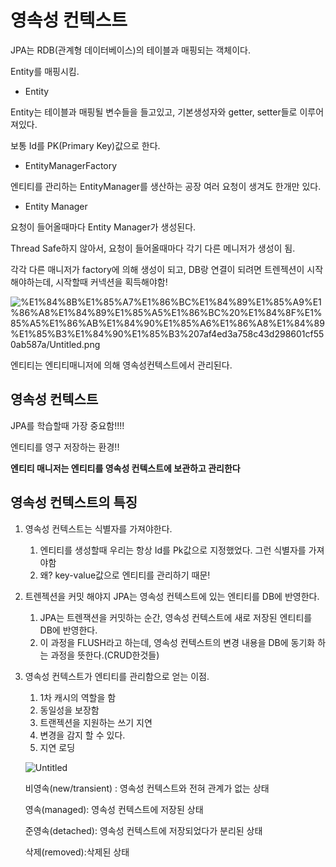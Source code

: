 # 영속성 컨텍스트

JPA는 RDB(관계형 데이터베이스)의 테이블과 매핑되는 객체이다.

Entity를 매핑시킴.

- Entity

Entity는 테이블과 매핑될 변수들을 들고있고, 기본생성자와 getter, setter들로 이루어져있다.

보통 Id를 PK(Primary Key)값으로 한다.

- EntityManagerFactory

엔티티를 관리하는 EntityManager를 생산하는 공장 
여러 요청이 생겨도 한개만 있다.

- Entity Manager

요청이 들어올때마다 Entity Manager가 생성된다.

Thread Safe하지 않아서, 요청이 들어올때마다 각기 다른 메니저가 생성이 됨.

각각 다른 매니저가 factory에 의해 생성이 되고, DB랑 연결이 되려면 트렌젝션이 시작해야하는데, 시작할때 커넥션을 획득해야함!

![%E1%84%8B%E1%85%A7%E1%86%BC%E1%84%89%E1%85%A9%E1%86%A8%E1%84%89%E1%85%A5%E1%86%BC%20%E1%84%8F%E1%85%A5%E1%86%AB%E1%84%90%E1%85%A6%E1%86%A8%E1%84%89%E1%85%B3%E1%84%90%E1%85%B3%207af4ed3a758c43d298601cf550ab587a/Untitled.png](%E1%84%8B%E1%85%A7%E1%86%BC%E1%84%89%E1%85%A9%E1%86%A8%E1%84%89%E1%85%A5%E1%86%BC%20%E1%84%8F%E1%85%A5%E1%86%AB%E1%84%90%E1%85%A6%E1%86%A8%E1%84%89%E1%85%B3%E1%84%90%E1%85%B3%207af4ed3a758c43d298601cf550ab587a/Untitled.png)

엔티티는 엔티티매니저에 의해 영속성컨텍스트에서 관리된다.

## 영속성 컨텍스트

JPA를 학습할때 가장 중요함!!!!

엔티티를 영구 저장하는 환경!!

**엔티티 매니저는 엔티티를 영속성 컨텍스트에 보관하고 관리한다**

## 영속성 컨텍스트의 특징

1. 영속성 컨텍스트는 식별자를 가져야한다.
    1. 엔티티를 생성할때 우리는 항상 Id를 Pk값으로 지정했었다. 그런 식별자를 가져야함
    2. 왜? key-value값으로 엔티티를 관리하기 때문!

1. 트렌젝션을 커밋 해야지 JPA는 영속성 컨텍스트에 있는 엔티티를 DB에 반영한다.
    1. JPA는 트렌잭션을 커밋하는 순간, 영속성 컨텍스트에 새로 저장된 엔티티를 DB에 반영한다.
    2. 이 과정을 FLUSH라고 하는데, 영속성 컨텍스트의 변경 내용을 DB에 동기화 하는 과정을 뜻한다.(CRUD한것들)
    
2. 영속성 컨텍스트가 엔티티를 관리함으로 얻는 이점.
    1. 1차 캐시의 역할을 함
    2. 동일성을 보장함
    3. 트랜젝션을 지원하는 쓰기 지연
    4. 변경을 감지 할 수 있다.
    5. 지연 로딩
    
    ![Untitled](%E1%84%8B%E1%85%A7%E1%86%BC%E1%84%89%E1%85%A9%E1%86%A8%E1%84%89%E1%85%A5%E1%86%BC%20%E1%84%8F%E1%85%A5%E1%86%AB%E1%84%90%E1%85%A6%E1%86%A8%E1%84%89%E1%85%B3%E1%84%90%E1%85%B3%207af4ed3a758c43d298601cf550ab587a/Untitled%201.png)
    
    비영속(new/transient) : 영속성 컨텍스트와 전혀 관계가 없는 상태
    
    영속(managed): 영속성 컨텍스트에 저장된 상태
    
    준영속(detached): 영속성 컨텍스트에 저장되었다가 분리된 상태
    
    삭제(removed):삭제된 상태